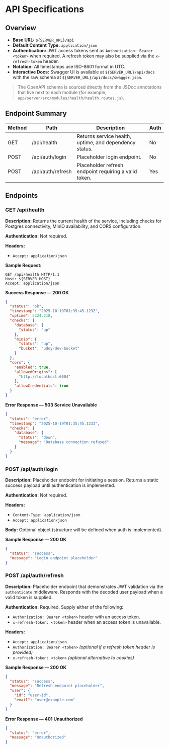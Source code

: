 # API Specifications

## Overview
- **Base URL:** `${SERVER_URL}/api`
- **Default Content Type:** `application/json`
- **Authentication:** JWT access tokens sent as `Authorization: Bearer <token>` when required. A refresh token may also be supplied via the `x-refresh-token` header.
- **Notation:** All timestamps use ISO-8601 format in UTC.
- **Interactive Docs:** Swagger UI is available at `${SERVER_URL}/api/docs` with the raw schema at `${SERVER_URL}/api/docs/swagger.json`.

> The OpenAPI schema is sourced directly from the JSDoc annotations that live next to each module (for example, `app/server/src/modules/health/health.routes.js`).

## Endpoint Summary
| Method | Path             | Description                                             | Auth |
| ------ | ---------------- | ------------------------------------------------------- | ---- |
| GET    | /api/health      | Returns service health, uptime, and dependency status. | No   |
| POST   | /api/auth/login  | Placeholder login endpoint.                            | No   |
| POST   | /api/auth/refresh| Placeholder refresh endpoint requiring a valid token.  | Yes  |

## Endpoints

### GET /api/health
**Description:** Returns the current health of the service, including checks for Postgres connectivity, MinIO availability, and CORS configuration.

**Authentication:** Not required.

**Headers:**
- `Accept: application/json`

**Sample Request:**
```
GET /api/health HTTP/1.1
Host: ${SERVER_HOST}
Accept: application/json
```

**Success Response — 200 OK**
```json
{
  "status": "ok",
  "timestamp": "2025-10-19T01:35:45.123Z",
  "uptime": 5324.218,
  "checks": {
    "database": {
      "status": "up"
    },
    "minio": {
      "status": "up",
      "bucket": "udoy-dev-bucket"
    }
  },
  "cors": {
    "enabled": true,
    "allowedOrigins": [
      "http://localhost:6004"
    ],
    "allowCredentials": true
  }
}
```

**Error Response — 503 Service Unavailable**
```json
{
  "status": "error",
  "timestamp": "2025-10-19T01:35:45.123Z",
  "checks": {
    "database": {
      "status": "down",
      "message": "Database connection refused"
    }
  }
}
```

### POST /api/auth/login
**Description:** Placeholder endpoint for initiating a session. Returns a static success payload until authentication is implemented.

**Authentication:** Not required.

**Headers:**
- `Content-Type: application/json`
- `Accept: application/json`

**Body:** Optional object (structure will be defined when auth is implemented).

**Sample Response — 200 OK**
```json
{
  "status": "success",
  "message": "Login endpoint placeholder"
}
```

### POST /api/auth/refresh
**Description:** Placeholder endpoint that demonstrates JWT validation via the `authenticate` middleware. Responds with the decoded user payload when a valid token is supplied.

**Authentication:** Required. Supply either of the following:
- `Authorization: Bearer <token>` header with an access token.
- `x-refresh-token: <token>` header when an access token is unavailable.

**Headers:**
- `Accept: application/json`
- `Authorization: Bearer <token>` *(optional if a refresh token header is provided)*
- `x-refresh-token: <token>` *(optional alternative to cookies)*

**Sample Response — 200 OK**
```json
{
  "status": "success",
  "message": "Refresh endpoint placeholder",
  "user": {
    "id": "user-id",
    "email": "user@example.com"
  }
}
```

**Error Response — 401 Unauthorized**
```json
{
  "status": "error",
  "message": "Unauthorized"
}
```
